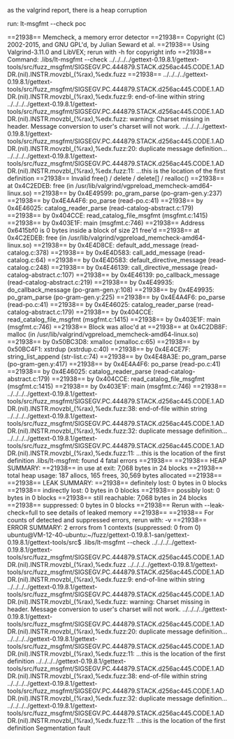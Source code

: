 as the valgrind report, there is a heap corruption

run: lt-msgfmt --check  poc

==21938== Memcheck, a memory error detector
==21938== Copyright (C) 2002-2015, and GNU GPL'd, by Julian Seward et al.
==21938== Using Valgrind-3.11.0 and LibVEX; rerun with -h for copyright info
==21938== Command: .libs/lt-msgfmt --check ../../../../gettext-0.19.8.1/gettext-tools/src/fuzz_msgfmt/SIGSEGV.PC.444879.STACK.d256ac445.CODE.1.ADDR.(nil).INSTR.movzbl_(%rax),%edx.fuzz
==21938==
../../../../gettext-0.19.8.1/gettext-tools/src/fuzz_msgfmt/SIGSEGV.PC.444879.STACK.d256ac445.CODE.1.ADDR.(nil).INSTR.movzbl_(%rax),%edx.fuzz:9: end-of-line within string
../../../../gettext-0.19.8.1/gettext-tools/src/fuzz_msgfmt/SIGSEGV.PC.444879.STACK.d256ac445.CODE.1.ADDR.(nil).INSTR.movzbl_(%rax),%edx.fuzz: warning: Charset missing in header.
                                                                                                                                                       Message conversion to user's charset will not work.
../../../../gettext-0.19.8.1/gettext-tools/src/fuzz_msgfmt/SIGSEGV.PC.444879.STACK.d256ac445.CODE.1.ADDR.(nil).INSTR.movzbl_(%rax),%edx.fuzz:20: duplicate message definition...
../../../../gettext-0.19.8.1/gettext-tools/src/fuzz_msgfmt/SIGSEGV.PC.444879.STACK.d256ac445.CODE.1.ADDR.(nil).INSTR.movzbl_(%rax),%edx.fuzz:11: ...this is the location of the first definition
==21938== Invalid free() / delete / delete[] / realloc()
==21938==    at 0x4C2EDEB: free (in /usr/lib/valgrind/vgpreload_memcheck-amd64-linux.so)
==21938==    by 0x4E49599: po_gram_parse (po-gram-gen.y:237)
==21938==    by 0x4E4A4F6: po_parse (read-po.c:41)
==21938==    by 0x4E46025: catalog_reader_parse (read-catalog-abstract.c:179)
==21938==    by 0x404CCE: read_catalog_file_msgfmt (msgfmt.c:1415)
==21938==    by 0x403E1F: main (msgfmt.c:746)
==21938==  Address 0x6415bf0 is 0 bytes inside a block of size 21 free'd
==21938==    at 0x4C2EDEB: free (in /usr/lib/valgrind/vgpreload_memcheck-amd64-linux.so)
==21938==    by 0x4E4D8CE: default_add_message (read-catalog.c:378)
==21938==    by 0x4E4D583: call_add_message (read-catalog.c:64)
==21938==    by 0x4E4D583: default_directive_message (read-catalog.c:248)
==21938==    by 0x4E46139: call_directive_message (read-catalog-abstract.c:107)
==21938==    by 0x4E46139: po_callback_message (read-catalog-abstract.c:219)
==21938==    by 0x4E49935: do_callback_message (po-gram-gen.y:108)
==21938==    by 0x4E49935: po_gram_parse (po-gram-gen.y:225)
==21938==    by 0x4E4A4F6: po_parse (read-po.c:41)
==21938==    by 0x4E46025: catalog_reader_parse (read-catalog-abstract.c:179)
==21938==    by 0x404CCE: read_catalog_file_msgfmt (msgfmt.c:1415)
==21938==    by 0x403E1F: main (msgfmt.c:746)
==21938==  Block was alloc'd at
==21938==    at 0x4C2DB8F: malloc (in /usr/lib/valgrind/vgpreload_memcheck-amd64-linux.so)
==21938==    by 0x50BC3D8: xmalloc (xmalloc.c:65)
==21938==    by 0x50BC4F1: xstrdup (xstrdup.c:40)
==21938==    by 0x4E4CE7F: string_list_append (str-list.c:74)
==21938==    by 0x4E48A3E: po_gram_parse (po-gram-gen.y:417)
==21938==    by 0x4E4A4F6: po_parse (read-po.c:41)
==21938==    by 0x4E46025: catalog_reader_parse (read-catalog-abstract.c:179)
==21938==    by 0x404CCE: read_catalog_file_msgfmt (msgfmt.c:1415)
==21938==    by 0x403E1F: main (msgfmt.c:746)
==21938==
../../../../gettext-0.19.8.1/gettext-tools/src/fuzz_msgfmt/SIGSEGV.PC.444879.STACK.d256ac445.CODE.1.ADDR.(nil).INSTR.movzbl_(%rax),%edx.fuzz:38: end-of-file within string
../../../../gettext-0.19.8.1/gettext-tools/src/fuzz_msgfmt/SIGSEGV.PC.444879.STACK.d256ac445.CODE.1.ADDR.(nil).INSTR.movzbl_(%rax),%edx.fuzz:32: duplicate message definition...
../../../../gettext-0.19.8.1/gettext-tools/src/fuzz_msgfmt/SIGSEGV.PC.444879.STACK.d256ac445.CODE.1.ADDR.(nil).INSTR.movzbl_(%rax),%edx.fuzz:11: ...this is the location of the first definition
.libs/lt-msgfmt: found 4 fatal errors
==21938==
==21938== HEAP SUMMARY:
==21938==     in use at exit: 7,068 bytes in 24 blocks
==21938==   total heap usage: 187 allocs, 165 frees, 30,569 bytes allocated
==21938==
==21938== LEAK SUMMARY:
==21938==    definitely lost: 0 bytes in 0 blocks
==21938==    indirectly lost: 0 bytes in 0 blocks
==21938==      possibly lost: 0 bytes in 0 blocks
==21938==    still reachable: 7,068 bytes in 24 blocks
==21938==         suppressed: 0 bytes in 0 blocks
==21938== Rerun with --leak-check=full to see details of leaked memory
==21938==
==21938== For counts of detected and suppressed errors, rerun with: -v
==21938== ERROR SUMMARY: 2 errors from 1 contexts (suppressed: 0 from 0)
ubuntu@VM-12-40-ubuntu:~/fuzz/gettext-0.19.8.1-san/gettext-0.19.8.1/gettext-tools/src$ .libs/lt-msgfmt --check  ../../../../gettext-0.19.8.1/gettext-tools/src/fuzz_msgfmt/SIGSEGV.PC.444879.STACK.d256ac445.CODE.1.ADDR.\(nil\).INSTR.movzbl_\(%rax\)\,%edx.fuzz
../../../../gettext-0.19.8.1/gettext-tools/src/fuzz_msgfmt/SIGSEGV.PC.444879.STACK.d256ac445.CODE.1.ADDR.(nil).INSTR.movzbl_(%rax),%edx.fuzz:9: end-of-line within string
../../../../gettext-0.19.8.1/gettext-tools/src/fuzz_msgfmt/SIGSEGV.PC.444879.STACK.d256ac445.CODE.1.ADDR.(nil).INSTR.movzbl_(%rax),%edx.fuzz: warning: Charset missing in header.
                                                                                                                                                       Message conversion to user's charset will not work.
../../../../gettext-0.19.8.1/gettext-tools/src/fuzz_msgfmt/SIGSEGV.PC.444879.STACK.d256ac445.CODE.1.ADDR.(nil).INSTR.movzbl_(%rax),%edx.fuzz:20: duplicate message definition...
../../../../gettext-0.19.8.1/gettext-tools/src/fuzz_msgfmt/SIGSEGV.PC.444879.STACK.d256ac445.CODE.1.ADDR.(nil).INSTR.movzbl_(%rax),%edx.fuzz:11: ...this is the location of the first definition
../../../../gettext-0.19.8.1/gettext-tools/src/fuzz_msgfmt/SIGSEGV.PC.444879.STACK.d256ac445.CODE.1.ADDR.(nil).INSTR.movzbl_(%rax),%edx.fuzz:38: end-of-file within string
../../../../gettext-0.19.8.1/gettext-tools/src/fuzz_msgfmt/SIGSEGV.PC.444879.STACK.d256ac445.CODE.1.ADDR.(nil).INSTR.movzbl_(%rax),%edx.fuzz:32: duplicate message definition...
../../../../gettext-0.19.8.1/gettext-tools/src/fuzz_msgfmt/SIGSEGV.PC.444879.STACK.d256ac445.CODE.1.ADDR.(nil).INSTR.movzbl_(%rax),%edx.fuzz:11: ...this is the location of the first definition
Segmentation fault